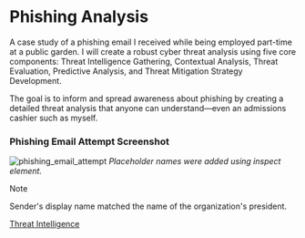# Phishing Analysis
A case study of a phishing email I received while being employed part-time at a public garden. I will create a robust cyber threat analysis using five core components: Threat Intelligence Gathering, Contextual Analysis, Threat Evaluation, Predictive Analysis, and Threat Mitigation Strategy Development. 

The goal is to inform and spread awareness about phishing by creating a detailed threat analysis that anyone can understand—even an admissions cashier such as myself.

### Phishing Email Attempt Screenshot
![phishing_email_attempt](https://github.com/user-attachments/assets/9e785f7b-33c4-4979-ad0f-ae7dcec81799)
*Placeholder names were added using inspect element.*

> [!NOTE]
> Sender's display name matched the name of the organization's president.

<a href="https://github.com/ponsinfosec/phishing-analysis/blob/main/threat-intelligence.md">Threat Intelligence</a>
